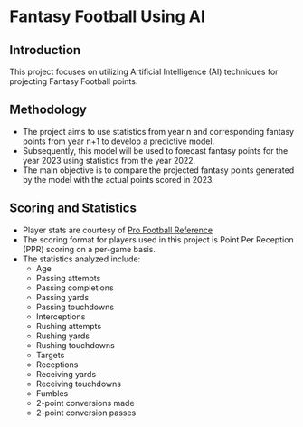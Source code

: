 # Fantasy Football Using AI

## Introduction

This project focuses on utilizing Artificial Intelligence (AI) techniques for projecting Fantasy Football points.

## Methodology

- The project aims to use statistics from year n and corresponding fantasy points from year n+1 to develop a predictive model.
- Subsequently, this model will be used to forecast fantasy points for the year 2023 using statistics from the year 2022.
- The main objective is to compare the projected fantasy points generated by the model with the actual points scored in 2023.

## Scoring and Statistics

- Player stats are courtesy of [Pro Football Reference](https://www.pro-football-reference.com/)
- The scoring format for players used in this project is Point Per Reception (PPR) scoring on a per-game basis.
- The statistics analyzed include:
  - Age
  - Passing attempts
  - Passing completions
  - Passing yards
  - Passing touchdowns
  - Interceptions
  - Rushing attempts
  - Rushing yards
  - Rushing touchdowns
  - Targets
  - Receptions
  - Receiving yards
  - Receiving touchdowns
  - Fumbles
  - 2-point conversions made
  - 2-point conversion passes
